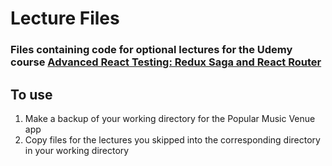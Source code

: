 # Lecture Files

### Files containing code for optional lectures for the Udemy course [Advanced React Testing: Redux Saga and React Router](https://www.udemy.com/course/advanced-react-testing/?referralCode=317FB8E2C866D75D3B71)

## To use

1. Make a backup of your working directory for the Popular Music Venue app
2. Copy files for the lectures you skipped into the corresponding directory in your working directory
